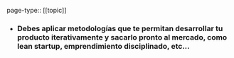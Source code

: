 page-type:: [[topic]]
- ### Debes aplicar metodologías que te permitan desarrollar tu producto iterativamente y sacarlo pronto al mercado, como lean startup, emprendimiento disciplinado, etc...


